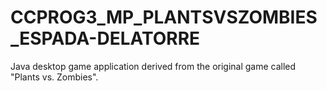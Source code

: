 # CCPROG3_MP_PLANTSVSZOMBIES_ESPADA-DELATORRE
Java desktop game application derived from the original game called "Plants vs. Zombies".
